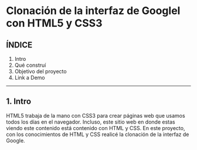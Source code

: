 # Clonación de la interfaz de Googlel con HTML5 y CSS3


## **ÍNDICE**
1. Intro
2. Qué construí
3. Objetivo del proyecto
4. Link a Demo

****
## 1. Intro
HTML5 trabaja de la mano con CSS3 para crear páginas web que usamos todos los días en el navegador. Incluso, este sitio web en donde estas viendo este contenido está contenido con HTML y CSS. En este proyecto, con los conocimientos de HTML y CSS realicé la clonación de la interfaz de Google. 
